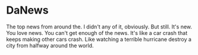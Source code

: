# DaNews
The top news from around the. I didn't any of it, obviously. But still. It's new. You love news. You can't get enough of the news. It's like a car crash that keeps making other cars crash. Like watching a terrible hurricane destroy a city from halfway around the world. 
